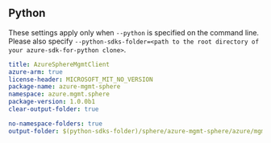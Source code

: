 ## Python

These settings apply only when `--python` is specified on the command line.
Please also specify `--python-sdks-folder=<path to the root directory of your azure-sdk-for-python clone>`.

``` yaml $(python)
title: AzureSphereMgmtClient
azure-arm: true
license-header: MICROSOFT_MIT_NO_VERSION
package-name: azure-mgmt-sphere
namespace: azure.mgmt.sphere
package-version: 1.0.0b1
clear-output-folder: true
```

``` yaml $(python)
no-namespace-folders: true
output-folder: $(python-sdks-folder)/sphere/azure-mgmt-sphere/azure/mgmt/sphere
```
